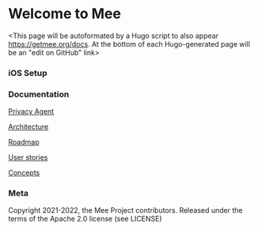 # Welcome to Mee

<This page will be autoformated by a Hugo script to also appear https://getmee.org/docs. At the bottom of each Hugo-generated page will be an "edit on GitHub" link> 

### iOS Setup

<to be written: instructions for building the iOS version of the agent>

### Documentation

[Privacy Agent](Privacy_agent.md) 

[Architecture](Architecture.md) 

[Roadmap](Roadmap.md) 

[User stories](User_stories.md) 

[Concepts](Concepts.md) 

### Meta

Copyright 2021-2022, the Mee Project contributors. Released under the terms of the Apache 2.0 license (see LICENSE)

